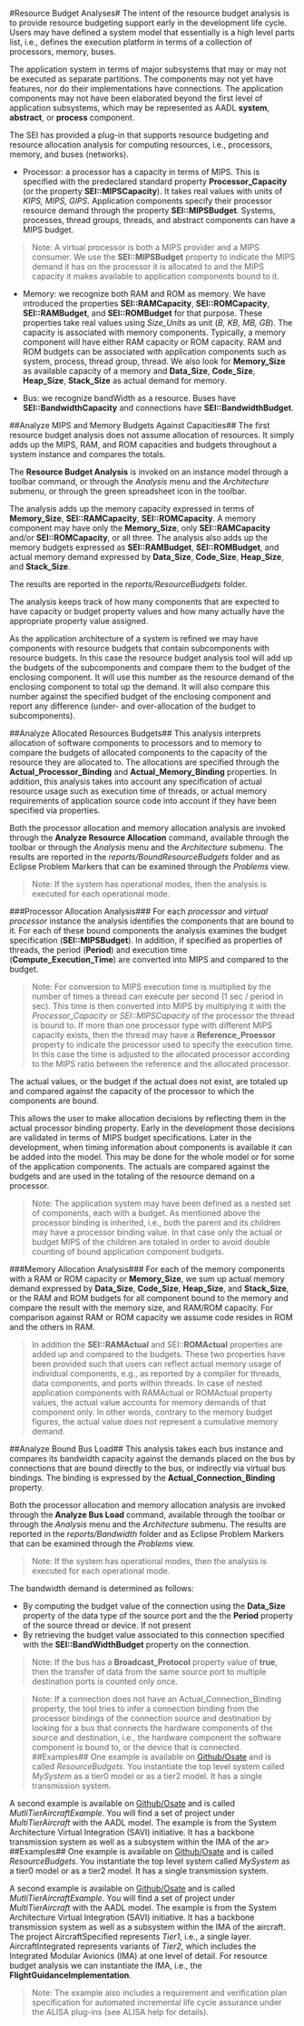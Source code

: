 <!--
Copyright (c) 2004-2020 Carnegie Mellon University and others. (see Contributors file). 
All Rights Reserved.

NO WARRANTY. ALL MATERIAL IS FURNISHED ON AN "AS-IS" BASIS. CARNEGIE MELLON UNIVERSITY MAKES NO WARRANTIES OF ANY
KIND, EITHER EXPRESSED OR IMPLIED, AS TO ANY MATTER INCLUDING, BUT NOT LIMITED TO, WARRANTY OF FITNESS FOR PURPOSE
OR MERCHANTABILITY, EXCLUSIVITY, OR RESULTS OBTAINED FROM USE OF THE MATERIAL. CARNEGIE MELLON UNIVERSITY DOES NOT
MAKE ANY WARRANTY OF ANY KIND WITH RESPECT TO FREEDOM FROM PATENT, TRADEMARK, OR COPYRIGHT INFRINGEMENT.

This program and the accompanying materials are made available under the terms of the Eclipse Public License 2.0
which is available at https://www.eclipse.org/legal/epl-2.0/
SPDX-License-Identifier: EPL-2.0

Created, in part, with funding and support from the United States Government. (see Acknowledgments file).

This program includes and/or can make use of certain third party source code, object code, documentation and other
files ("Third Party Software"). The Third Party Software that is used by this program is dependent upon your system
configuration. By using this program, You agree to comply with any and all relevant Third Party Software terms and
conditions contained in any such Third Party Software or separate license file distributed with such Third Party
Software. The parties who own the Third Party Software ("Third Party Licensors") are intended third party benefici-
aries to this license with respect to the terms applicable to their Third Party Software. Third Party Software li-
censes only apply to the Third Party Software and not any other portion of this program or this program as a whole.
-->
#Resource Budget Analyses#
The intent of the resource budget analysis is to provide resource budgeting support early in the development life cycle. Users may have defined a system model that essentially is a high level parts list, i.e., defines the execution platform in terms of a collection of processors, memory, buses. 

The application system in terms of major subsystems that may or may not be executed as separate partitions. The components may not yet have features, nor do their implementations have connections.  The application components may not have been elaborated beyond the first level of application subsystems, which may be represented as AADL **system**, **abstract**, or **process** component.

The SEI has provided a plug-in that supports resource budgeting and resource allocation analysis for computing resources, i.e., processors, memory, and buses (networks).
* Processor: a processor has a capacity in terms of MIPS. This is specified with the predeclared standard property **Processor_Capacity** (or the property **SEI::MIPSCapacity**). It takes real values with units of *KIPS, MIPS, GIPS*.  Application components specify their processor resource demand through the property **SEI::MIPSBudget**.  Systems, processes, thread groups, threads, and abstract components can have a MIPS budget.
> Note: A virtual processor is both a MIPS provider and a MIPS consumer. We use the **SEI::MIPSBudget** property to indicate the MIPS demand it has on the processor it is allocated to and the MIPS capacity it makes available to application components bound to it.

* Memory: we recognize both RAM and ROM as memory.  We have introduced the properties **SEI::RAMCapacity**, **SEI::ROMCapacity**, **SEI::RAMBudget**, and **SEI::ROMBudget** for that purpose.  These properties take real values using *Size_Units* as unit (*B, KB, MB, GB*). The capacity is associated with memory components.  Typically, a memory component will have either RAM capacity or ROM capacity.  RAM and ROM budgets can be associated with application components such as system, process, thread group, thread. We also look for **Memory_Size** as available capacity of a memory and **Data_Size**, **Code_Size**, **Heap_Size**, **Stack_Size** as actual demand for memory.

* Bus: we recognize bandWidth as a resource. Buses have **SEI::BandwidthCapacity** and connections have **SEI::BandwidthBudget**.

##Analyze MIPS and Memory Budgets Against Capacities##
The first resource budget analysis does not assume allocation of resources. It simply adds up the MIPS, RAM, and ROM capacities and budgets throughout a system instance and compares the totals.

The **Resource Budget Analysis** is invoked on an instance model through a toolbar command, or through the *Analysis* menu and the *Architecture* submenu, or through the green spreadsheet icon in the toolbar.

The analysis adds up the memory capacity expressed in terms of **Memory_Size**, **SEI::RAMCapacity**, **SEI::ROMCapacity**. A memory component may have only the **Memory_Size**, only **SEI::RAMCapacity** and/or **SEI::ROMCapacity**, or all three. 
The analysis also adds up the memory budgets expressed as **SEI::RAMBudget**, **SEI::ROMBudget**, and actual memory demand expressed by **Data_Size**, **Code_Size**, **Heap_Size**, and **Stack_Size**.

The results are reported in the *reports/ResourceBudgets* folder. 

The analysis keeps track of how many components that are expected to have capacity or budget property values and how many actually have the appropriate property value assigned.

As the application architecture of a system is refined we may have components with resource budgets that contain subcomponents with resource budgets. In this case the resource budget analysis tool will add up the budgets of the subcomponents and compare them to the budget of the enclosing component. It will use this number as the resource demand of the enclosing component to total up the demand. It will also compare this number against the specified budget of the enclosing component and report any difference (under- and over-allocation of the budget to subcomponents).

##Analyze Allocated Resources Budgets##
This analysis interprets allocation of software components to processors and to memory to compare the budgets of allocated components to the capacity of the resource they are allocated to. The allocations are specified through the **Actual_Processor_Binding** and **Actual_Memory_Binding** properties. In addition, this analysis takes into account any specification of actual resource usage such as execution time of threads, or actual memory requirements of application source code into account if they have been specified via properties.

Both the processor allocation and memory allocation analysis are invoked through the **Analyze Resource Allocation** command, available through the toolbar or through the *Analysis* menu and the *Architecture* submenu. The results are reported in the *reports/BoundResourceBudgets* folder and as Eclipse Problem Markers that can be examined through the *Problems* view.

> Note: If the system has operational modes, then the analysis is executed for each operational mode.

###Processor Allocation Analysis###
For each *processor* and *virtual processor* instance the analysis identifies the components that are bound to it. 
For each of these bound components the analysis examines the budget specification (**SEI::MIPSBudget**). In addition, if specified as properties of threads, the period (**Period**) and execution time (**Compute_Execution_Time**) are converted into MIPS and compared to the budget.  
> Note: For conversion to MIPS execution time is multiplied by the number of times a thread can execute per second (1 sec / period in sec). This time is then converted into MIPS by multiplying it with the *Processor_Capacity* or *SEI::MIPSCapacity* of the processor the thread is bound to. If more than one processor type with different MIPS capacity exists, then the thread may have a **Reference_Proessor** property to indicate the processor used to specify the execution time. In this case the time is adjusted to the allocated processor according to the MIPS ratio between the reference and the allocated processor.

The actual values, or the budget if the actual does not exist, are totaled up and compared against the capacity of the processor to which the components are bound.

This allows the user to make allocation decisions by reflecting them in the actual processor binding property. Early in the development those decisions are validated in terms of MIPS budget specifications. Later in the development, when timing information about components is available it can be added into the model. This may be done for the whole model or for some of the application components. The actuals are compared against the budgets and are used in the totaling of the resource demand on a processor.

> Note: The application system may have been defined as a nested set of components, each with a budget. As mentioned above the processor binding is inherited, i.e., both the parent and its children may have a processor binding value. In that case only the actual or budget MIPS of the children are totaled in order to avoid double counting of bound application component budgets.

###Memory Allocation Analysis###
For each of the memory components with a RAM or ROM capacity or **Memory_Size**, we sum up actual memory demand expressed by **Data_Size**, **Code_Size**, **Heap_Size**, and **Stack_Size**, or the RAM and ROM budgets for all component bound to the memory and compare the result with the memory size, and RAM/ROM capacity. For comparison against RAM or ROM capacity we assume code resides in ROM and the others in RAM. 

> In addition the **SEI::RAMActual** and SEI::**ROMActual** properties are added up and compared to the budgets. These two properties have been provided such that users can reflect actual memory usage of individual components, e.g., as reported by a compiler for threads, data components, and ports within threads.
> In case of nested application components with RAMActual or ROMActual property values, the actual value accounts for memory demands of that component only. In other words, contrary to the memory budget figures, the actual value does not represent a cumulative memory demand.

##Analyze Bound Bus Load##
This analysis takes each bus instance and compares its bandwidth capacity against the demands placed on the bus by connections that are bound directly to the bus, or indirectly via virtual bus bindings. The binding is expressed by the **Actual_Connection_Binding** property.

Both the processor allocation and memory allocation analysis are invoked through the **Analyze Bus Load** command, available through the toolbar or through the *Analysis* menu and the *Architecture* submenu. The results are reported in the *reports/Bandwidth* folder and as Eclipse Problem Markers that can be examined through the *Problems* view.

> Note: If the system has operational modes, then the analysis is executed for each operational mode.

The bandwidth demand is determined as follows:
* By computing the budget value of the connection using the **Data_Size** property of the data type of the source port and the  the **Period** property of the source thread or device. If not present
* By retrieving the budget value associated to this connection 	    specified with the **SEI::BandWidthBudget** property on the connection.

> Note: If the bus has a **Broadcast_Protocol** property value of **true**, then the transfer of data from the same source port to multiple destination ports is counted only once.

> Note: If a connection does not have an Actual_Connection_Binding property, the tool tries to infer a connection binding from the processor bindings of the connection source and destination by looking for a bus that connects the hardware components of the source and destination, i.e., the hardware component the software component is bound to, or the device that is connected.
> ##Examples##
One example is available on [Github/Osate](https://github.com/osate/examples) and is called *ResourceBudgets*. You instantiate the top level system called *MySystem* as a tier0 model or as a tier2 model. It has a single transmission system.

A second example is available on [Github/Osate](https://github.com/osate/alisa-examples) and is called *MutliTierAircraftExample*. You will find a set of project under *MultiTierAircraft* with the AADL model. The example is from the System Architecture Virtual Integration (SAVI) initiative. It has a backbone transmission system as well as a subsystem within the IMA of the ar> ##Examples##
One example is available on [Github/Osate](https://github.com/osate/examples) and is called *ResourceBudgets*. You instantiate the top level system called *MySystem* as a tier0 model or as a tier2 model. It has a single transmission system.

A second example is available on [Github/Osate](https://github.com/osate/alisa-examples) and is called *MutliTierAircraftExample*. You will find a set of project under *MultiTierAircraft* with the AADL model. The example is from the System Architecture Virtual Integration (SAVI) initiative. It has a backbone transmission system as well as a subsystem within the IMA of the aircraft.
The project AircraftSpecified represents *Tier1*, i.e., a single layer. AircraftIntegrated represents variants of *Tier2*, which includes the Integrated Modular Avionics (IMA) at one level of detail. For resource budget analysis we can instantiate the IMA, i.e., the **FlightGuidanceImplementation**. 
> Note: The example also includes a requirement and verification plan specification for automated incremental life cycle assurance under the ALISA plug-ins (see ALISA help for details).

